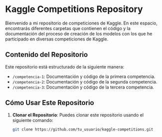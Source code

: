 # Kaggle Competitions Repository

Bienvenido a mi repositorio de competiciones de Kaggle. En este espacio, encontrarás diferentes carpetas que contienen el código y la documentación del proceso de creación de los modelos con los que he participado en diversas competiciones de Kaggle.

## Contenido del Repositorio

Este repositorio está estructurado de la siguiente manera:

- `/competencia-1`: Documentación y código de la primera competencia.
- `/competencia-2`: Documentación y código de la segunda competencia.
- `/competencia-3`: Documentación y código de la tercera competencia.

## Cómo Usar Este Repositorio

1. **Clonar el Repositorio**: 
   Puedes clonar este repositorio usando el siguiente comando:

   ```bash
   git clone https://github.com/tu_usuario/kaggle-competitions.git

